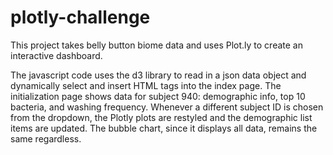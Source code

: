 # plotly-challenge

This project takes belly button biome data and uses Plot.ly to create an interactive dashboard.

The javascript code uses the d3 library to read in a json data object and dynamically select and insert HTML tags into the index page. The initialization page shows data for subject 940: demographic info, top 10 bacteria, and washing frequency. Whenever a different subject ID is chosen from the dropdown, the Plotly plots are restyled and the demographic list items are updated. The bubble chart, since it displays all data, remains the same regardless.
